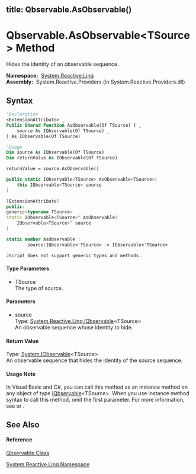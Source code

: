 title: Qbservable.AsObservable<TSource>()
---
# Qbservable.AsObservable\<TSource\> Method

Hides the identity of an observable sequence.

**Namespace:**  [System.Reactive.Linq](System.Reactive.Linq/System.Reactive.Linq)  
**Assembly:**  System.Reactive.Providers (in System.Reactive.Providers.dll)

## Syntax

```vb
'Declaration
<ExtensionAttribute> _
Public Shared Function AsObservable(Of TSource) ( _
    source As IQbservable(Of TSource) _
) As IObservable(Of TSource)
```

```vb
'Usage
Dim source As IQbservable(Of TSource)
Dim returnValue As IObservable(Of TSource)

returnValue = source.AsObservable()
```

```csharp
public static IObservable<TSource> AsObservable<TSource>(
    this IQbservable<TSource> source
)
```

```c++
[ExtensionAttribute]
public:
generic<typename TSource>
static IObservable<TSource>^ AsObservable(
    IQbservable<TSource>^ source
)
```

```fsharp
static member AsObservable : 
        source:IQbservable<'TSource> -> IObservable<'TSource> 
```

```jscript
JScript does not support generic types and methods.
```

#### Type Parameters

- TSource  
  The type of source.

#### Parameters

- source  
  Type: [System.Reactive.Linq.IQbservable](IQbservable/IQbservable(TSource))\<TSource\>  
  An observable sequence whose identity to hide.

#### Return Value

Type: [System.IObservable](https://msdn.microsoft.com/en-us/library/Dd990377)\<TSource\>  
An observable sequence that hides the identity of the source sequence.

#### Usage Note

In Visual Basic and C\#, you can call this method as an instance method on any object of type [IQbservable](IQbservable/IQbservable(TSource))\<TSource\>. When you use instance method syntax to call this method, omit the first parameter. For more information, see [](https://msdn.microsoft.com/en-us/library/Bb384936) or [](https://msdn.microsoft.com/en-us/library/Bb383977).

## See Also

#### Reference

[Qbservable Class](Qbservable/Qbservable)

[System.Reactive.Linq Namespace](System.Reactive.Linq/System.Reactive.Linq)

